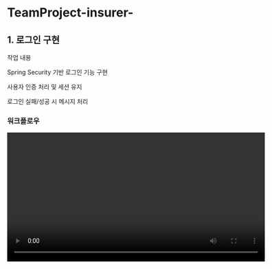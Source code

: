 # TeamProject-insurer-

## 1. 로그인 구현
  작업 내용

  Spring Security 기반 로그인 기능 구현

  사용자 인증 처리 및 세션 유지

  로그인 실패/성공 시 메시지 처리
### 워크플로우
<video src="" control width="600" />


## 2. 고객관리
  작업 내용
  
  고객 정보 CRUD (등록, 조회, 수정, 삭제)
  
  외래키 제약조건에 따른 삭제 실패 처리
  
  고객 목록 페이징 처리
### 워크플로우
<video src="" control width="600" />
추천 업로드 문구


## 3. 피보험자
작업 내용

피보험자 정보 관리 기능 구현

보험 계약과 연동된 데이터 구조 설계

UI 폼 입력 검증 추가
### 워크플로우
<video src="" control width="600" />


## 4. 보험계약
  작업 내용
  
  보험 계약 CRUD 구현
  
  피보험자 및 고객 정보와 연동
  
  계약 상태 및 만기일 관리 기능 추가
### 워크플로우
<video src="" control width="600" />


## 5. 공지사항
  작업 내용
  
  공지사항 목록 및 상세보기 구현
  
  댓글 CRUD 기능 (모달 기반 등록/수정/삭제)
  
  중요 공지 표시 기능
### 워크플로우
<video src="" control width="600" />







